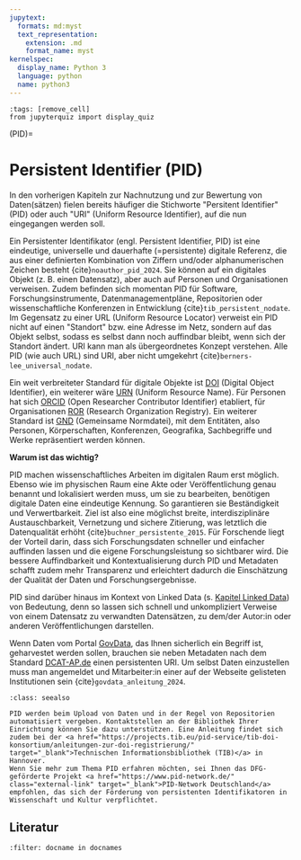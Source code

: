 ```yaml
---
jupytext:
  formats: md:myst
  text_representation:
    extension: .md
    format_name: myst
kernelspec:
  display_name: Python 3
  language: python
  name: python3
---
```

```{code-cell} ipython3
:tags: [remove_cell]
from jupyterquiz import display_quiz
```

(PID)=
# Persistent Identifier (PID)

In den vorherigen Kapiteln zur Nachnutzung und zur Bewertung von Daten(sätzen) fielen bereits häufiger die Stichworte "Persitent Identifier" (PID) oder auch "URI" (Uniform Resource Identifier), auf die nun eingegangen werden soll.

Ein Persistenter Identifikator (engl. Persistent Identifier, PID) ist eine eindeutige, universelle und dauerhafte (=persistente) digitale Referenz, die aus einer definierten Kombination von Ziffern und/oder alphanumerischen Zeichen besteht {cite}`noauthor_pid_2024`. Sie können auf ein digitales Objekt (z. B. einen Datensatz), aber auch auf Personen und Organisationen verweisen. Zudem befinden sich momentan PID für Software, Forschungsinstrumente, Datenmanagementpläne, Repositorien oder wissenschaftliche Konferenzen in Entwicklung {cite}`tib_persistent_nodate`. Im Gegensatz zu einer URL (Uniform Resource Locator) verweist ein PID nicht auf einen "Standort" bzw. eine Adresse im Netz, sondern auf das Objekt selbst, sodass es selbst dann noch auffindbar bleibt, wenn sich der Standort ändert. URI kann man als übergeordnetes Konzept verstehen. Alle PID (wie auch URL) sind URI, aber nicht umgekehrt {cite}`berners-lee_universal_nodate`. 

Ein weit verbreiteter Standard für digitale Objekte ist <a href="https://projects.tib.eu/pid-service/persistent-identifiers/digital-object-identifiers-dois/" target="_blank">DOI</a> (Digital Object Identifier), ein weiterer wäre <a href="https://www.ub.hu-berlin.de/de/bibliotheksglossar/urn" target="_blank">URN</a> (Uniform Resource Name). Für Personen hat sich <a href="https://orcid.org/" target="_blank">ORCID</a> (Open Researcher Contributor Identifier) etabliert, für Organisationen <a href="https://ror.org/" target="_blank">ROR</a> (Research Organization Registry). Ein weiterer Standard ist <a href="https://www.dnb.de/DE/Professionell/Standardisierung/GND/gnd_node.html" target="_blank">GND</a> (Gemeinsame Normdatei), mit dem Entitäten, also Personen, Körperschaften, Konferenzen, Geografika, Sachbegriffe und Werke repräsentiert werden können.

**Warum ist das wichtig?**

PID machen wissenschaftliches Arbeiten im digitalen Raum erst möglich. Ebenso wie im physischen Raum eine Akte oder Veröffentlichung genau benannt und lokalisiert werden muss, um sie zu bearbeiten, benötigen digitale Daten eine eindeutige Kennung. So garantieren sie Beständigkeit und Verwertbarkeit. Ziel ist also eine möglichst breite, interdisziplinäre Austauschbarkeit, Vernetzung und sichere Zitierung, was letztlich die Datenqualität erhöht {cite}`buchner_persistente_2015`. Für Forschende liegt der Vorteil darin, dass sich Forschungsdaten schneller und einfacher auffinden lassen und die eigene Forschungsleistung so sichtbarer wird. Die bessere Auffindbarkeit und Kontextualisierung durch PID und Metadaten schafft zudem mehr Transparenz und erleichtert dadurch die Einschätzung der Qualität der Daten und Forschungsergebnisse.

PID sind darüber hinaus im Kontext von Linked Data (s. [Kapitel Linked Data](linked_data)) von Bedeutung, denn so lassen sich schnell und unkompliziert Verweise von einem Datensatz zu verwandten Datensätzen, zu dem/der Autor:in oder anderen Veröffentlichungen darstellen.

Wenn Daten vom Portal <a href="https://www.govdata.de/" target="_blank">GovData</a>, das Ihnen sicherlich ein Begriff ist, geharvestet werden sollen, brauchen sie neben Metadaten nach dem Standard <a href="https://www.dcat-ap.de" target="_blank">DCAT-AP.de</a> einen persistenten URI. Um selbst Daten einzustellen muss man angemeldet und Mitarbeiter:in einer auf der Webseite gelisteten Institutionen sein {cite}`govdata_anleitung_2024`.  

```{admonition} Weitere Informationen
:class: seealso

PID werden beim Upload von Daten und in der Regel von Repositorien automatisiert vergeben. Kontaktstellen an der Bibliothek Ihrer Einrichtung können Sie dazu unterstützen. Eine Anleitung findet sich zudem bei der <a href="https://projects.tib.eu/pid-service/tib-doi-konsortium/anleitungen-zur-doi-registrierung/" target="_blank">Technischen Informationsbibliothek (TIB)</a> in Hannover.
Wenn Sie mehr zum Thema PID erfahren möchten, sei Ihnen das DFG-geförderte Projekt <a href="https://www.pid-network.de/" class="external-link" target="_blank">PID-Network Deutschland</a> empfohlen, das sich der Förderung von persistenten Identifikatoren in Wissenschaft und Kultur verpflichtet.
```

## Literatur
```{bibliography}
:filter: docname in docnames
```



